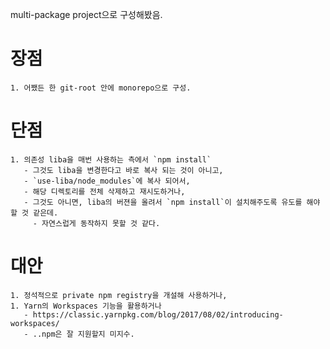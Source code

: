 multi-package project으로 구성해봤음.


# 장점
    1. 어쨌든 한 git-root 안에 monorepo으로 구성.

# 단점
    1. 의존성 liba을 매번 사용하는 측에서 `npm install`
       - 그것도 liba을 변경한다고 바로 복사 되는 것이 아니고,
       - `use-liba/node_modules`에 복사 되어서,
       - 해당 디렉토리를 전체 삭제하고 재시도하거나,
       - 그것도 아니면, liba의 버젼을 올려서 `npm install`이 설치해주도록 유도를 해야 할 것 같은데.
         - 자연스럽게 동작하지 못할 것 같다.
         
         
# 대안
    1. 정석적으로 private npm registry을 개설해 사용하거나,
    1. Yarn의 Workspaces 기능을 활용하거나
       - https://classic.yarnpkg.com/blog/2017/08/02/introducing-workspaces/
       - ..npm은 잘 지원할지 미지수.
